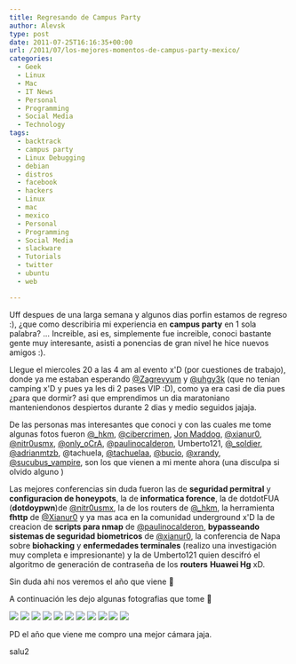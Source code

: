 ```yaml
---
title: Regresando de Campus Party
author: Alevsk
type: post
date: 2011-07-25T16:16:35+00:00
url: /2011/07/los-mejores-momentos-de-campus-party-mexico/
categories:
  - Geek
  - Linux
  - Mac
  - IT News
  - Personal
  - Programming
  - Social Media
  - Technology
tags:
  - backtrack
  - campus party
  - Linux Debugging
  - debian
  - distros
  - facebook
  - hackers
  - Linux
  - mac
  - mexico
  - Personal
  - Programming
  - Social Media
  - slackware
  - Tutorials
  - twitter
  - ubuntu
  - web

---
```

Uff despues de una larga semana y algunos dias porfin estamos de regreso :), ¿que como describiria mi experiencia en **campus party** en 1 sola palabra? … Increible, asi es, simplemente fue increible, conoci bastante gente muy interesante, asisti a ponencias de gran nivel he hice nuevos amigos :).

Llegue el miercoles 20 a las 4 am al evento x'D (por cuestiones de trabajo), donde ya me estaban esperando [@Zagrevyum][1] y [@uhgy3k][2] (que no tenian camping x'D y pues ya les di 2 pases VIP :D), como ya era casi de dia pues ¿para que dormir? asi que emprendimos un dia maratoniano manteniendonos despiertos durante 2 dias y medio seguidos jajaja.

De las personas mas interesantes que conoci y con las cuales me tome algunas fotos fueron [@_hkm][3], [@cibercrimen][4], [Jon Maddog][5], [@xianur0][6], [@nitr0usmx][7], [@only_oCrA][8], [@paulinocaIderon][9], Umberto121, [@_soldier][10], [@adrianmtzb][11], @tachuela, [@tachuelaa][12], [@bucio][13], [@xrandy][14], [@sucubus_vampire][15], son los que vienen a mi mente ahora (una disculpa si olvido alguno )

Las mejores conferencias sin duda fueron las de **seguridad permitral** y **configuracion de honeypots**, la de **informatica forence**, la de dotdotFUA (**dotdoypwn**)de [@nitr0usmx][7], la de los routers de [@_hkm][3], la herramienta **fhttp** de [@Xianur0][6] y ya mas aca en la comunidad underground x'D la de creacion de **scripts para nmap** de [@paulinocaIderon][9], **bypasseando sistemas de seguridad biometricos** de [@xianur0][6], la conferencia de Napa sobre **biohacking** y **enfermedades terminales** (realizo una investigación muy completa e impresionante) y la de Umberto121 quien descifró el algoritmo de generación de contraseña de los **routers** **Huawei Hg** xD.

Sin duda ahi nos veremos el año que viene 🙂

A continuación les dejo algunas fotografias que tome 🙂

[![](/images/IMG_0338.jpg)](http://www.alevsk.com/2011/07/los-mejores-momentos-de-campus-party-mexico/img_0338/)
[![](/images/IMG_0336.jpg)](http://www.alevsk.com/2011/07/los-mejores-momentos-de-campus-party-mexico/img_0336/)
[![](/images/IMG_0337.jpg)](http://www.alevsk.com/2011/07/los-mejores-momentos-de-campus-party-mexico/img_0337/)
[![](/images/IMG_0331.jpg)](http://www.alevsk.com/2011/07/los-mejores-momentos-de-campus-party-mexico/img_0331/)
[![](/images/IMG_0328.jpg)](http://www.alevsk.com/2011/07/los-mejores-momentos-de-campus-party-mexico/img_0328/)
[![](/images/IMG_0326.jpg)](http://www.alevsk.com/2011/07/los-mejores-momentos-de-campus-party-mexico/img_0326/)
[![](/images/IMG_0322.jpg)](http://www.alevsk.com/2011/07/los-mejores-momentos-de-campus-party-mexico/img_0322/)
[![](/images/IMG_0319.jpg)](http://www.alevsk.com/2011/07/los-mejores-momentos-de-campus-party-mexico/img_0319/)
[![](/images/IMG_0321.jpg)](http://www.alevsk.com/2011/07/los-mejores-momentos-de-campus-party-mexico/img_0321/)
[![](/images/IMG_0320.jpg)](http://www.alevsk.com/2011/07/los-mejores-momentos-de-campus-party-mexico/img_0320/)
[![](/images/IMG_0325.jpg)](http://www.alevsk.com/2011/07/los-mejores-momentos-de-campus-party-mexico/img_0325/)

PD el año que viene me compro una mejor cámara jaja.

salu2

 [1]: http://twitter.com/Zagrevyum
 [2]: http://twitter.com/uhgy3k
 [3]: http://twitter.com/_hkm
 [4]: http://twitter.com/cibercrimen
 [5]: http://es.wikipedia.org/wiki/Jon_Hall
 [6]: http://twitter.com/xianur0
 [7]: http://twitter.com/nitr0usmx
 [8]: http://twitter.com/only_oCrA
 [9]: http://twitter.com/paulinocaIderon
 [10]: http://twitter.com/_soldier
 [11]: http://twitter.com/adrianmtzb
 [12]: http://twitter.com/tachuelaa
 [13]: http://twitter.com/bucio
 [14]: http://twitter.com/xrandy
 [15]: http://twitter.com/sucubus_vampire